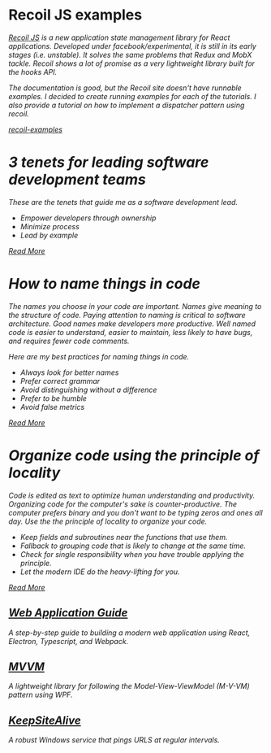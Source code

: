 # Recoil JS examples <i class="fa fa-github"/>
[Recoil JS](http://recoiljs.org) is a new application state management library for React applications. Developed under facebook/experimental, it is still in its early stages (i.e. unstable). It solves the same problems that Redux and MobX tackle. Recoil shows a lot of promise as a very lightweight library built for the hooks API.

The documentation is good, but the Recoil site doesn't have runnable examples. I decided to create running examples for each of the tutorials. I also provide a tutorial on how to implement a dispatcher pattern using recoil.

[recoil-examples](https://github.com/GeoffCox/recoil-examples)

# 3 tenets for leading software development teams <i class="fa fa-people-carry"/>
These are the tenets that guide me as a software development lead.

- Empower developers through ownership
- Minimize process
- Lead by example

[Read More](posts/DevLeadTenets.md)

# How to name things in code <i class="fa fa-file-code"/>

The names you choose in your code are important. Names give meaning to the structure of code. Paying attention to naming is critical to software architecture. Good names make developers more productive. Well named code is easier to understand, easier to maintain, less likely to have bugs, and requires fewer code comments.

Here are my best practices for naming things in code.

- Always look for better names
- Prefer correct grammar
- Avoid distinguishing without a difference
- Prefer to be humble
- Avoid false metrics

[Read More](posts/NamingCode.md)

# Organize code using the principle of locality <i class="fas fa-map-marked-alt"/>

Code is edited as text to optimize human understanding and productivity. Organizing code for the computer's sake is counter-productive. The computer prefers binary and you don't want to be typing zeros and ones all day.  Use the the principle of locality to organize your code.

- Keep fields and subroutines near the functions that use them.
- Fallback to grouping code that is likely to change at the same time.
- Check for single responsibility when you have trouble applying the principle.
- Let the modern IDE do the heavy-lifting for you.

[Read More](posts/Locality.md)

## [Web Application Guide](https://github.com/GeoffCox/WebAppGuide)
A step-by-step guide to building a modern web application using React, Electron, Typescript, and Webpack.

## [MVVM](https://github.com/GeoffCox/MVVM)
A lightweight library for following the Model-View-ViewModel (M-V-VM) pattern using WPF.

## [KeepSiteAlive](https://github.com/GeoffCox/KeepSiteAlive)
A robust Windows service that pings URLS at regular intervals.




